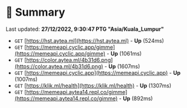 # 📖 Summary
Last updated: **27/12/2022, 9:30:47 PTG "Asia/Kuala_Lumpur"**

- `GET` [https://hst.aytea.ml](https://hst.aytea.ml) - **Up** (524ms)
- `GET` [https://memeapi.cyclic.app/gimme](https://memeapi.cyclic.app/gimme) - **Up** (1061ms)
- `GET` [https://color.aytea.ml/4b31d6.png](https://color.aytea.ml/4b31d6.png) - **Up** (1607ms)
- `GET` [https://memeapi.cyclic.app](https://memeapi.cyclic.app) - **Up** (1007ms)
- `GET` [https://klik.ml/health](https://klik.ml/health) - **Up** (1307ms)
- `GET` [https://memeapi.aytea14.repl.co/gimme](https://memeapi.aytea14.repl.co/gimme) - **Up** (892ms)
